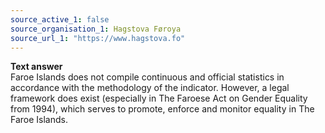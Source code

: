 ```yaml
---
source_active_1: false
source_organisation_1: Hagstova Føroya
source_url_1: "https://www.hagstova.fo"
---
```

<b>Text answer</b>  
Faroe Islands does not compile continuous and official statistics in accordance with the methodology of the indicator.
However, a legal framework does exist (especially in The Faroese Act on Gender Equality from 1994), which serves to promote, enforce and monitor equality in The Faroe Islands.
